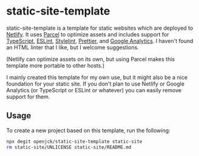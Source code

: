 # static-site-template

static-site-template is a template for static websites which are deployed to
[Netlify](https://www.netlify.com/). It uses
[Parcel](https://github.com/parcel-bundler/parcel) to optimize assets and
includes support for [TypeScript](https://github.com/microsoft/TypeScript),
[ESLint](https://github.com/eslint/eslint),
[Stylelint](https://github.com/stylelint/stylelint),
[Prettier](https://github.com/prettier/prettier), and
[Google Analytics](https://marketingplatform.google.com/about/analytics/). I
haven't found an HTML linter that I like, but I welcome suggestions.

(Netlify can optimize assets on its own, but using Parcel makes this template
more portable to other hosts.)

I mainly created this template for my own use, but it might also be a nice
foundation for your static site. If you don't plan to use Netlify or Google
Analytics (or TypeScript or ESLint or whatever) you can easily remove support
for them.

## Usage

To create a new project based on this template, run the following:

```sh
npx degit openjck/static-site-template static-site
rm static-site/UNLICENSE static-site/README.md
```
